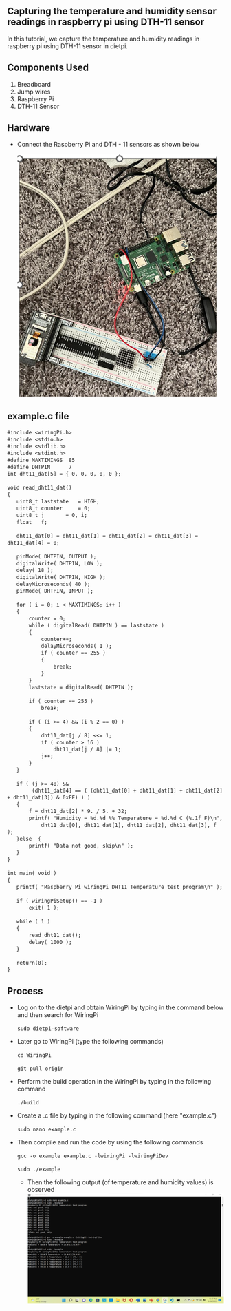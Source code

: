 ## Capturing the temperature and humidity sensor readings in raspberry pi using DTH-11 sensor
In this tutorial, we capture the temperature and humidity readings in raspberry pi using DTH-11 sensor in dietpi.

## Components Used
1.	Breadboard
2.	Jump wires
3.	Raspberry Pi
4.	DTH-11 Sensor

## Hardware
- Connect the Raspberry Pi and DTH - 11 sensors as shown below 



  ![image](Image_Directory/dth11_pi_connection.png)
  
 ## example.c file
 ```
 #include <wiringPi.h>
#include <stdio.h>
#include <stdlib.h>
#include <stdint.h>
#define MAXTIMINGS	85
#define DHTPIN		7
int dht11_dat[5] = { 0, 0, 0, 0, 0 };
 
void read_dht11_dat()
{
	uint8_t laststate	= HIGH;
	uint8_t counter		= 0;
	uint8_t j		= 0, i;
	float	f; 
 
	dht11_dat[0] = dht11_dat[1] = dht11_dat[2] = dht11_dat[3] = dht11_dat[4] = 0;
 
	pinMode( DHTPIN, OUTPUT );
	digitalWrite( DHTPIN, LOW );
	delay( 18 );
	digitalWrite( DHTPIN, HIGH );
	delayMicroseconds( 40 );
	pinMode( DHTPIN, INPUT );
 
	for ( i = 0; i < MAXTIMINGS; i++ )
	{
		counter = 0;
		while ( digitalRead( DHTPIN ) == laststate )
		{
			counter++;
			delayMicroseconds( 1 );
			if ( counter == 255 )
			{
				break;
			}
		}
		laststate = digitalRead( DHTPIN );
 
		if ( counter == 255 )
			break;
 
		if ( (i >= 4) && (i % 2 == 0) )
		{
			dht11_dat[j / 8] <<= 1;
			if ( counter > 16 )
				dht11_dat[j / 8] |= 1;
			j++;
		}
	}
 
	if ( (j >= 40) &&
	     (dht11_dat[4] == ( (dht11_dat[0] + dht11_dat[1] + dht11_dat[2] + dht11_dat[3]) & 0xFF) ) )
	{
		f = dht11_dat[2] * 9. / 5. + 32;
		printf( "Humidity = %d.%d %% Temperature = %d.%d C (%.1f F)\n",
			dht11_dat[0], dht11_dat[1], dht11_dat[2], dht11_dat[3], f );
	}else  {
		printf( "Data not good, skip\n" );
	}
}
 
int main( void )
{
	printf( "Raspberry Pi wiringPi DHT11 Temperature test program\n" );
 
	if ( wiringPiSetup() == -1 )
		exit( 1 );
 
	while ( 1 )
	{
		read_dht11_dat();
		delay( 1000 ); 
	}
 
	return(0);
}

``` 

## Process


- Log on to the dietpi and obtain WiringPi by typing in the command below and then search for WiringPi
   
   `sudo dietpi-software`
 -  Later go to WiringPi (type the following commands)


     `cd WiringPi`

    `git pull origin`
- Perform the build operation in the WiringPi by typing in the following command

    `./build`
- Create a .c file by typing in the following command (here "example.c")

  `sudo nano example.c`
 - Then compile and run the code by using the following commands
 
   `gcc -o example example.c -lwiringPi -lwiringPiDev`
   
    `sudo ./example`
    
   - Then the following output (of temperature and humidity values) is observed
    ![image](Image_Directory/Analog_Reading.png)
   



    



